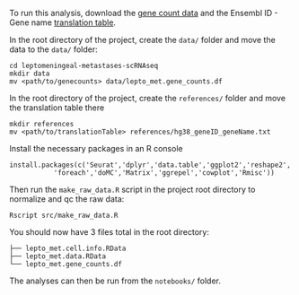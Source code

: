 To run this analysis, download the [gene count data](https://figshare.com/articles/Raw_gene_counts/12089430) and the
Ensembl ID - Gene name [translation table](https://figshare.com/account/projects/78399/articles/12090480).

In the root directory of the project, create the `data/` folder and move the data to the `data/` folder:
```
cd leptomeningeal-metastases-scRNAseq
mkdir data
mv <path/to/genecounts> data/lepto_met.gene_counts.df
```

In the root directory of the project, create the `references/` folder and move the translation table there
```
mkdir references
mv <path/to/translationTable> references/hg38_geneID_geneName.txt
```

Install the necessary packages in an R console
```
install.packages(c('Seurat','dplyr','data.table','ggplot2','reshape2','RColorBrewer','plyr',
		   'foreach','doMC','Matrix','ggrepel','cowplot','Rmisc'))
```

Then run the `make_raw_data.R` script in the project root directory to normalize and qc the raw data:

```
Rscript src/make_raw_data.R
```

You should now have 3 files total in the root directory:
```
├── lepto_met.cell.info.RData
├── lepto_met.data.RData
└── lepto_met.gene_counts.df
```

The analyses can then be run from the `notebooks/` folder. 
